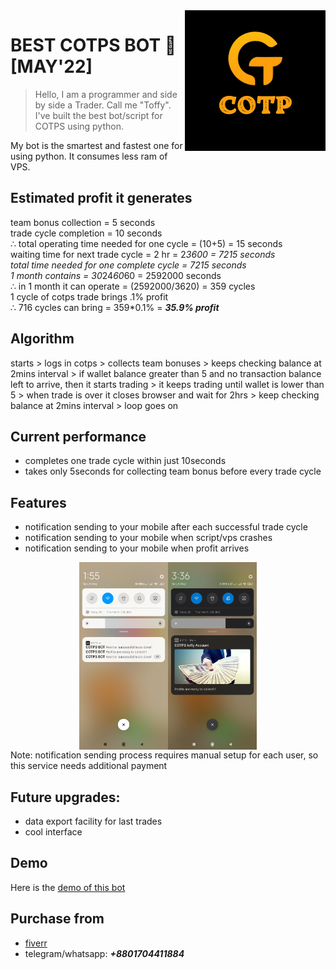 <img src="img/cotps_logo.png" align="right" />

# BEST COTPS BOT :robot: [MAY'22] 
> Hello, I am a programmer and side by side a Trader. Call me "Toffy". I've built the best bot/script for COTPS using python.

My bot is the smartest and fastest one for using python. It consumes less ram of VPS.

## Estimated profit it generates
team bonus collection = 5 seconds <br/>
trade cycle completion = 10 seconds <br/>
∴ total operating time needed for one cycle = (10+5) = 15 seconds <br/>
waiting time for next trade cycle =  2 hr = 2*3600 = 7215 seconds <br/>
total time needed for one complete cycle =  7215 seconds <br/>
1 month contains = 30*24*60*60 = 2592000 seconds <br/>
∴ in 1 month it can operate = (2592000/3620) = 359 cycles <br/>
1 cycle of cotps trade brings .1% profit <br/>
∴ 716 cycles can bring = 359*0.1% = ***35.9% profit***

## Algorithm
starts > logs in cotps > collects team bonuses > keeps checking balance at 2mins interval > if wallet balance greater than 5 and no transaction balance left to arrive, then it starts trading > it keeps trading until wallet is lower than 5 > when trade is over it closes browser and wait for 2hrs > keep checking balance at 2mins interval > loop goes on

## Current performance
- completes one trade cycle within just 10seconds 
- takes only 5seconds for collecting team bonus before every trade cycle

## Features 
- notification sending to your mobile after each successful trade cycle
- notification sending to your mobile when script/vps crashes
- notification sending to your mobile when profit arrives 
<div style="display: flex; justify-content: center; align-items: center; height: 300px;">
    <img src="img/notification_1.jpg" height="300px" />
    <img src="img/notification_2.jpg" height="300px" />
</div>
Note: notification sending process requires manual setup for each user, so this service needs additional payment

## Future upgrades:
- data export facility for last trades 
- cool interface

## Demo
Here is the [demo of this bot](https://www.loom.com/share/e57f284c7c6e416ba894a77ce93eb83f) 

## Purchase from
- [fiverr](https://www.fiverr.com/share/ERl0x0) 
- telegram/whatsapp: ***+8801704411884***  
